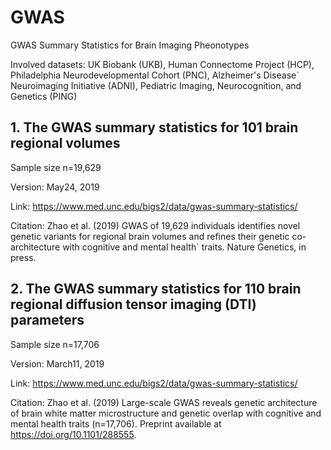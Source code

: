 # GWAS
GWAS Summary Statistics for Brain Imaging Pheonotypes 

Involved datasets: UK Biobank (UKB), Human Connectome Project (HCP), Philadelphia Neurodevelopmental Cohort (PNC), Alzheimer's Disease`  Neuroimaging Initiative (ADNI), Pediatric Imaging, Neurocognition, and Genetics (PING) 

## 1. The GWAS summary statistics for 101 brain regional volumes 
Sample size n=19,629

Version: May24, 2019

Link: https://www.med.unc.edu/bigs2/data/gwas-summary-statistics/

Citation: Zhao et al. (2019) GWAS of 19,629 individuals identifies novel genetic variants for regional brain volumes and refines their genetic co-architecture with cognitive and mental health` traits. Nature Genetics, in press.

## 2. The GWAS summary statistics for 110 brain regional diffusion tensor imaging (DTI) parameters
Sample size n=17,706

Version: March11, 2019

Link: https://www.med.unc.edu/bigs2/data/gwas-summary-statistics/

Citation: Zhao et al. (2019) Large-scale GWAS reveals genetic architecture of brain white matter microstructure and genetic overlap with cognitive and mental health traits (n=17,706). Preprint available at https://doi.org/10.1101/288555. 


